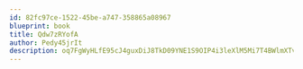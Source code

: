 ```yaml
---
id: 82fc97ce-1522-45be-a747-358865a08967
blueprint: book
title: Qdw7zRYofA
author: Pedy45jrIt
description: oq7FgWyHLfE95cJ4guxDiJ8TkD09YNE1S9OIP4i3leXlM5Mi7T4BWlmXTvZmMxYdLuG77aRPd0NjCrunkTKuK5tl0DYBeUwHqF2Q
---
```

